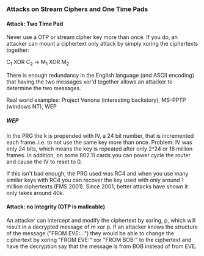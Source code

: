 ### Attacks on Stream Ciphers and One Time Pads

#### Attack: Two Time Pad

Never use a OTP or stream cipher key more than once. If you do, an attacker can
mount a ciphertext only attack by simply xoring the ciphertexts together:

C<sub>1</sub> XOR C<sub>2</sub> -> M<sub>1</sub> XOR M<sub>2</sub>

There is enough redundancy in the English language (and ASCII encoding) that
having the two messages xor'd together allows an attacker to determine the two
messages.

Real world examples: Project Venona (interesting backstory), MS-PPTP (windows
NT), WEP

##### WEP
In the PRG the k is prepended with IV, a 24 bit number, that is incremented each
frame..i.e. to not use the same key more than once. Problem: IV was only 24
bits, which means the key is repeated after only 2^24 or 16 million frames. In
addition, on some 802.11 cards you can power cycle the router and cause the IV
to reset to 0.

If this isn't bad enough, the PRG used was RC4 and when you use many similar
keys with RC4 you can recover the key used with only around 1 million
ciphertexts (FMS 2001). Since 2001, better attacks have shown it only takes
around 40k.

#### Attack: no integrity (OTP is malleable)

An attacker can intercept and modify the ciphertext by xoring, p,
which will result in a decrypted message of m xor p. If an attacker knows the
structure of the message ("FROM EVE:...") they would be able to change the
ciphertext by xoring "FROM EVE:" xor "FROM BOB:" to the ciphertext and have the
decryption say that the message is from BOB instead of from EVE.
